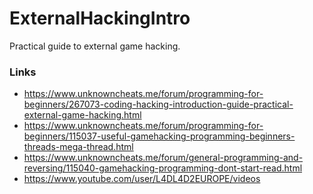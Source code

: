 # ExternalHackingIntro
Practical guide to external game hacking.

### Links

- https://www.unknowncheats.me/forum/programming-for-beginners/267073-coding-hacking-introduction-guide-practical-external-game-hacking.html
- https://www.unknowncheats.me/forum/programming-for-beginners/115037-useful-gamehacking-programming-beginners-threads-mega-thread.html
- https://www.unknowncheats.me/forum/general-programming-and-reversing/115040-gamehacking-programming-dont-start-read.html
- https://www.youtube.com/user/L4DL4D2EUROPE/videos
